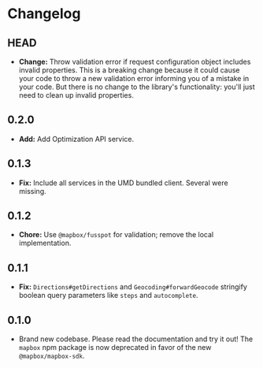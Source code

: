 # Changelog

## HEAD

- **Change:** Throw validation error if request configuration object includes invalid properties. This is a breaking change because it could cause your code to throw a new validation error informing you of a mistake in your code. But there is no change to the library's functionality: you'll just need to clean up invalid properties.

## 0.2.0

- **Add:** Add Optimization API service.

## 0.1.3

- **Fix:** Include all services in the UMD bundled client. Several were missing.

## 0.1.2

- **Chore:** Use `@mapbox/fusspot` for validation; remove the local implementation.

## 0.1.1

- **Fix:** `Directions#getDirections` and `Geocoding#forwardGeocode` stringify boolean query parameters like `steps` and `autocomplete`.

## 0.1.0

- Brand new codebase. Please read the documentation and try it out! The `mapbox` npm package is now deprecated in favor of the new `@mapbox/mapbox-sdk`.
